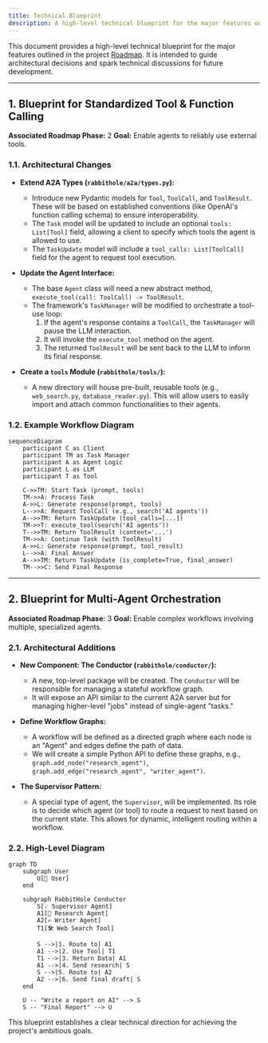 ```yaml
---
title: Technical Blueprint
description: A high-level technical blueprint for the major features outlined in the project roadmap.
---
```


This document provides a high-level technical blueprint for the major features outlined in the project [Roadmap](./roadmap). It is intended to guide architectural decisions and spark technical discussions for future development.

---

## 1. Blueprint for Standardized Tool & Function Calling

**Associated Roadmap Phase:** 2
**Goal:** Enable agents to reliably use external tools.

### 1.1. Architectural Changes

-   **Extend A2A Types (`rabbithole/a2a/types.py`):**
    -   Introduce new Pydantic models for `Tool`, `ToolCall`, and `ToolResult`. These will be based on established conventions (like OpenAI's function calling schema) to ensure interoperability.
    -   The `Task` model will be updated to include an optional `tools: List[Tool]` field, allowing a client to specify which tools the agent is allowed to use.
    -   The `TaskUpdate` model will include a `tool_calls: List[ToolCall]` field for the agent to request tool execution.

-   **Update the Agent Interface:**
    -   The base `Agent` class will need a new abstract method, `execute_tool(call: ToolCall) -> ToolResult`.
    -   The framework's `TaskManager` will be modified to orchestrate a tool-use loop:
        1.  If the agent's response contains a `ToolCall`, the `TaskManager` will pause the LLM interaction.
        2.  It will invoke the `execute_tool` method on the agent.
        3.  The returned `ToolResult` will be sent back to the LLM to inform its final response.

-   **Create a `tools` Module (`rabbithole/tools/`):**
    -   A new directory will house pre-built, reusable tools (e.g., `web_search.py`, `database_reader.py`). This will allow users to easily import and attach common functionalities to their agents.

### 1.2. Example Workflow Diagram

```mermaid
sequenceDiagram
    participant C as Client
    participant TM as Task Manager
    participant A as Agent Logic
    participant L as LLM
    participant T as Tool

    C->>TM: Start Task (prompt, tools)
    TM->>A: Process Task
    A->>L: Generate response(prompt, tools)
    L-->>A: Request ToolCall (e.g., search('AI agents'))
    A-->>TM: Return TaskUpdate (tool_calls=[...])
    TM->>T: execute_tool(search('AI agents'))
    T-->>TM: Return ToolResult (content='...')
    TM->>A: Continue Task (with ToolResult)
    A->>L: Generate response(prompt, tool_result)
    L-->>A: Final Answer
    A-->>TM: Return TaskUpdate (is_complete=True, final_answer)
    TM-->>C: Send Final Response
```

---

## 2. Blueprint for Multi-Agent Orchestration

**Associated Roadmap Phase:** 3
**Goal:** Enable complex workflows involving multiple, specialized agents.

### 2.1. Architectural Additions

-   **New Component: The Conductor (`rabbithole/conductor/`):**
    -   A new, top-level package will be created. The `Conductor` will be responsible for managing a stateful workflow graph.
    -   It will expose an API similar to the current A2A server but for managing higher-level "jobs" instead of single-agent "tasks."

-   **Define Workflow Graphs:**
    -   A workflow will be defined as a directed graph where each node is an "Agent" and edges define the path of data.
    -   We will create a simple Python API to define these graphs, e.g., `graph.add_node("research_agent")`, `graph.add_edge("research_agent", "writer_agent")`.

-   **The Supervisor Pattern:**
    -   A special type of agent, the `Supervisor`, will be implemented. Its role is to decide which agent (or tool) to route a request to next based on the current state. This allows for dynamic, intelligent routing within a workflow.

### 2.2. High-Level Diagram

```mermaid
graph TD
    subgraph User
        U[👤 User]
    end

    subgraph RabbitHole Conductor
        S[💡 Supervisor Agent]
        A1[🤖 Research Agent]
        A2[✍️ Writer Agent]
        T1[🛠️ Web Search Tool]

        S -->|1. Route to| A1
        A1 -->|2. Use Tool| T1
        T1 -->|3. Return Data| A1
        A1 -->|4. Send research| S
        S -->|5. Route to| A2
        A2 -->|6. Send final draft| S
    end

    U -- "Write a report on AI" --> S
    S -- "Final Report" --> U
```
This blueprint establishes a clear technical direction for achieving the project's ambitious goals. 